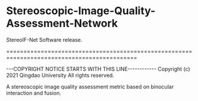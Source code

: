 # Stereoscopic-Image-Quality-Assessment-Network
StereoIF-Net Software release. 

============================================================================================

---COPYRIGHT NOTICE STARTS WITH THIS LINE------------ Copyright (c) 2021 Qingdao University All rights reserved.


A stereoscopic image quality assessment metric based on binocular interaction and fusion.

